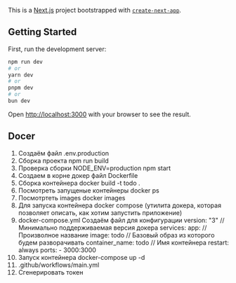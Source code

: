 This is a [Next.js](https://nextjs.org) project bootstrapped with [`create-next-app`](https://nextjs.org/docs/app/api-reference/cli/create-next-app).

## Getting Started

First, run the development server:

```bash
npm run dev
# or
yarn dev
# or
pnpm dev
# or
bun dev
```

Open [http://localhost:3000](http://localhost:3000) with your browser to see the result.

## Docer

1. Создаём файл
   .env.production
2. Сборка проекта
   npm run build
3. Проверка сборки
   NODE_ENV=production npm start
4. Создаем в корне докер файл
   Dockerfile
5. Сборка контейнера
   docker build -t todo .
6. Посмотреть запущеные контейнеры
   docker ps
7. Посмотртеть images
   docker images
8. Для запуска контейнера
   docker compose (утилита докера, которая позволяет описать, как хотим запустить приложение)
9. docker-compose.yml
   Создаём файл для конфигурации
   version: "3" // Минимально поддерживаемая версия докера
   services:
   app: // Произволное название
   image: todo // Базовый образ из которого будем разворачивать
   container_name: todo // Имя контейнера
   restart: always
   ports: - 3000:3000
10. Запуск контейнера
    docker-compose up -d
11. .github/workflows/main.yml
12. Сгенерировать токен
